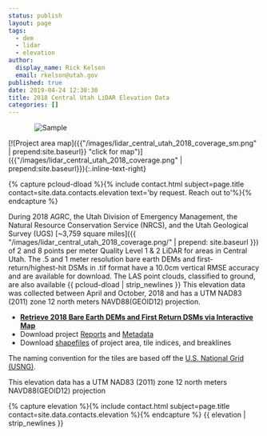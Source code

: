 ```yaml
---
status: publish
layout: page
tags:
  - dem
  - lidar
  - elevation
author:
  display_name: Rick Kelson
  email: rkelson@utah.gov
published: true
date: 2019-04-24 12:30:30
title: 2018 Central Utah LiDAR Elevation Data
categories: []
---
```


<style type="text/css">
#logo {
  max-width: 400px;
  margin: 0 auto;
}
</style>
<div id="logo">
  <img src="{{ "/images/lidar_central_utah_2018.png" | prepend: site.baseurl }}" alt="Sample" />
</div>

[![Project area map]({{"/images/lidar_central_utah_2018_coverage_sm.png" | prepend:site.baseurl}} "click for map")]({{"/images/lidar_central_utah_2018_coverage.png" | prepend:site.baseurl}}){:.inline-text-right}

{% capture pcloud-dload %}{% include contact.html subject=page.title contact=site.data.contacts.elevation text='by request. Reach out to'%}{% endcapture %}

During 2018 AGRC, the Utah Division of Emergency Management, the Natural Resource Conservation Service (NRCS), and the Utah Geological Survey (UGS) [~3,759 square miles]({{ "/images/lidar_central_utah_2018_coverage.png/" | prepend: site.baseurl }}) of 2 and 8 points per meter Quality Level 1 & 2 LiDAR for areas in Central Utah. The .5 and 1 meter resolution bare earth DEMs and first-return/highest-hit DSMs in .tif format have a 10.0cm vertical RMSE accuracy and are available for download. The LAS point clouds, classified to ground, are also available {{ pcloud-dload | strip_newlines }} This elevation data was collected between April and October, 2018 and has a UTM NAD83 (2011) zone 12 north meters NAVD88(GEOID12) projection.

<ul class="dotless">
  <li>
    <strong>
      <i class="fa fa-download"></i> <a href="https://raster.utah.gov/?catGroup=.5%20Meter%20%7B2018%20Central%20Utah%20LiDAR%7D,1%20Meter%20%7B2018%20Central%20Utah%20LiDAR%7D&title=Central%20Utah%202018%20LiDAR" target="_blank">Retrieve 2018 Bare Earth DEMs and First Return DSMs via Interactive Map</a>
    </strong>
  </li>
  <li>
    <i class="fa fa-download"></i> Download project <a href="https://storage.googleapis.com/state-of-utah-sgid-downloads/lidar/central-utah-2018/CentralUtah_2018_Reports.zip" target="_blank">Reports</a> and
      <a href="https://storage.googleapis.com/state-of-utah-sgid-downloads/lidar/central-utah-2018/CentralUtah_2018_Metadata.zip" target="_blank">Metadata</a>
  </li>
  <li>
    <i class="fa fa-download"></i> Download <a href="https://storage.googleapis.com/state-of-utah-sgid-downloads/lidar/central-utah-2018/CentralUtah_2018_shps.zip" target="_blank">shapefiles</a> of project area, tile indices, and breaklines
  </li>
</ul>

The naming convention for the tiles are based off the [U.S. National Grid (USNG)]( https://www.fgdc.gov/usng/how-to-read-usng/index_html).

This elevation data has a UTM NAD83 (2011) zone 12 north meters NAVD88(GEOID12) projection

{% capture elevation %}{% include contact.html subject=page.title contact=site.data.contacts.elevation %}{% endcapture %} {{ elevation | strip_newlines }}

